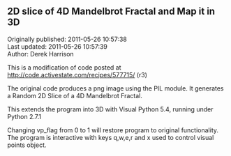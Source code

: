 ## 2D slice of 4D Mandelbrot Fractal and Map it in 3D  
Originally published: 2011-05-26 10:57:38  
Last updated: 2011-05-26 10:57:39  
Author: Derek Harrison  
  
This is a modification of code posted at http://code.activestate.com/recipes/577715/ (r3)

The original code produces a png image using the PIL module.
It generates a Random 2D Slice of a 4D Mandelbrot Fractal.

This extends the program into 3D with Visual Python 5.4, running under Python 2.7.1

Changing vp_flag from 0 to 1 will restore program to original functionality.
The program is interactive with keys q,w,e,r and x used to control visual points object.
